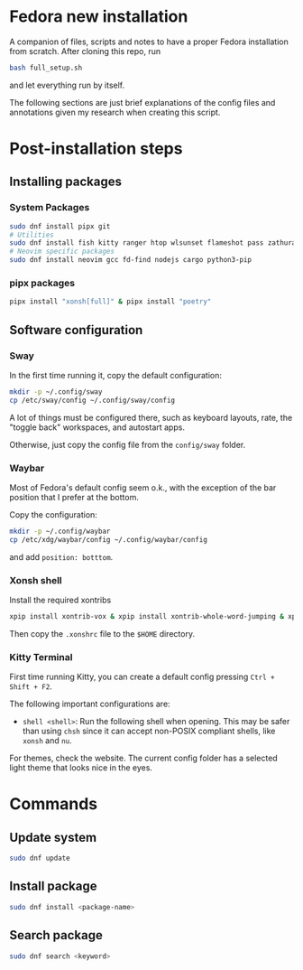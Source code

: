 # Fedora new installation

A companion of files, scripts and notes to have a proper Fedora installation from scratch.
After cloning this repo, run

```bash
bash full_setup.sh
```

and let everything run by itself.

The following sections are just brief explanations of the config files and annotations given my research when creating this script.


# Post-installation steps

## Installing packages
### System Packages

```bash
sudo dnf install pipx git
# Utilities
sudo dnf install fish kitty ranger htop wlsunset flameshot pass zathura zathura-pdf-poppler
# Neovim specific packages
sudo dnf install neovim gcc fd-find nodejs cargo python3-pip
```

### pipx packages

```bash
pipx install "xonsh[full]" & pipx install "poetry"
```

## Software configuration

### Sway

In the first time running it, copy the default configuration:

```bash
mkdir -p ~/.config/sway
cp /etc/sway/config ~/.config/sway/config
```

A lot of things must be configured there, such as keyboard layouts, rate, the "toggle back" workspaces, and autostart apps.

Otherwise, just copy the config file from the `config/sway` folder.

### Waybar
Most of Fedora's default config seem o.k., with the exception of the bar position that I prefer at the bottom.

Copy the configuration:

```bash
mkdir -p ~/.config/waybar
cp /etc/xdg/waybar/config ~/.config/waybar/config
```

and add `position: botttom`.

### Xonsh shell

Install the required xontribs

```bash
xpip install xontrib-vox & xpip install xontrib-whole-word-jumping & xpip install xontrib-fish-completer
```

Then copy the `.xonshrc` file to the `$HOME` directory.

### Kitty Terminal

First time running Kitty, you can create a default config pressing `Ctrl + Shift + F2`.

The following important configurations are:

- `shell <shell>`: Run the following shell when opening. This may be safer than using `chsh` since it can accept non-POSIX compliant shells, like `xonsh` and `nu`.

For themes, check the website. The current config folder has a selected light theme that looks nice in the eyes.


# Commands

## Update system

```bash
sudo dnf update
```

## Install package

```bash
sudo dnf install <package-name>
```

## Search package

```bash
sudo dnf search <keyword>
```
